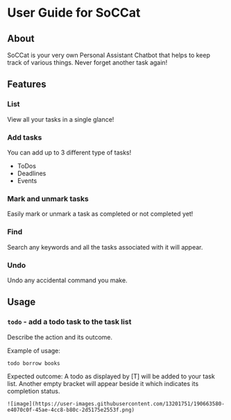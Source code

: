 # User Guide for SoCCat

## About
SoCCat is your very own Personal Assistant Chatbot that helps to keep track of various
things. Never forget another task again!

## Features
### List
View all your tasks in a single glance!

### Add tasks
You can add up to 3 different type of tasks!
- ToDos
- Deadlines
- Events

### Mark and unmark tasks
Easily mark or unmark a task as completed or not completed yet!

### Find
Search any keywords and all the tasks associated with it will appear.

### Undo
Undo any accidental command you make.

## Usage

### `todo` - add a todo task to the task list

Describe the action and its outcome.

Example of usage: 

`todo borrow books`

Expected outcome:
A todo as displayed by [T] will be added to your task list.
Another empty bracket will appear beside it which indicates its completion status.


```
![image](https://user-images.githubusercontent.com/13201751/190663580-e4070c0f-45ae-4cc8-b80c-2d5175e2553f.png)
```


